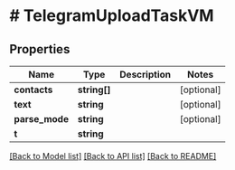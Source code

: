 # # TelegramUploadTaskVM

## Properties

Name | Type | Description | Notes
------------ | ------------- | ------------- | -------------
**contacts** | **string[]** |  | [optional]
**text** | **string** |  | [optional]
**parse_mode** | **string** |  | [optional]
**t** | **string** |  |

[[Back to Model list]](../../README.md#models) [[Back to API list]](../../README.md#endpoints) [[Back to README]](../../README.md)
